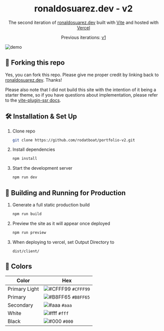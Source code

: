 <h1 align="center">
  ronaldosuarez.dev - v2
</h1>
<p align="center">
  The second iteration of <a href="https://ronaldosuarez.dev" target="_blank">ronaldosuarez.dev</a> built with <a href="https://vitejs.dev/" target="_blank">Vite</a> and hosted with <a href="https://vercel.com/" target="_blank">Vercel</a>
</p>
<p align="center">
  Previous iterations:
  <a href="https://github.com/rodatboat/portfolio-v1" target="_blank">v1</a>
</p>

![demo](https://raw.githubusercontent.com/rodatboat/v4/master/demo.png)

## 🚨 Forking this repo

Yes, you can fork this repo. Please give me proper credit by linking back to [ronaldosuarez.dev](https://ronaldosuarez.dev). Thanks!

Please also note that I did not build this site with the intention of it being a starter theme, so if you have questions about implementation, please refer to the [vite-plugin-ssr docs](https://vite-plugin-ssr.com).


## 🛠 Installation & Set Up

1. Clone repo

   ```sh
   git clone https://github.com/rodatboat/portfolio-v2.git
   ```

2. Install dependencies

   ```sh
   npm install
   ```

3. Start the development server

   ```sh
   npm run dev
   ```

## 🚀 Building and Running for Production

1. Generate a full static production build

   ```sh
   npm run build
   ```

2. Preview the site as it will appear once deployed

   ```sh
   npm run preview
   ```

3. When deploying to vercel, set Output Directory to

   ```
   dist/client/
   ```

## 🎨 Colors

| Color          | Hex                                                                |
| -------------- | ------------------------------------------------------------------ |
| Primary Light           | ![#CFFF99](https://via.placeholder.com/10/CFFF99?text=+) `#CFFF99` |
| Primary     | ![#B8FF65](https://via.placeholder.com/10/B8FF65?text=+) `#B8FF65` |
| Secondary  | ![#aaa](https://via.placeholder.com/10/aaa?text=+) `#aaa` |
| White  | ![#fff](https://via.placeholder.com/10/fff?text=+) `#fff` |
| Black  | ![#000](https://via.placeholder.com/10/000?text=+) `#000` |
